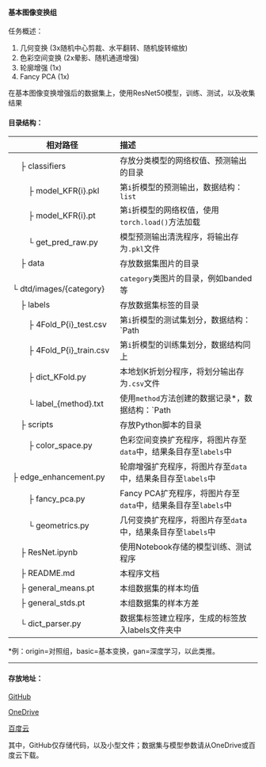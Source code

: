 #### 基本图像变换组
任务概述：

1. 几何变换 (3x随机中心剪裁、水平翻转、随机旋转缩放)
2. 色彩空间变换 (2x晕影、随机通道增强)
3. 轮廓增强 (1x)
4. Fancy PCA (1x)

在基本图像变换增强后的数据集上，使用ResNet50模型，训练、测试，以及收集结果

#### 目录结构：

| 相对路径                                                   | 描述                                                         |
| ---------------------------------------------------------- | :----------------------------------------------------------- |
| &ensp;&ensp;&boxvr;&nbsp;classifiers                       | 存放分类模型的网络权值、预测输出的目录                       |
| &ensp;&ensp;&ensp;&ensp;&boxvr;&nbsp;model_KFR{i}.pkl      | 第`i`折模型的预测输出，数据结构：`list`                      |
| &ensp;&ensp;&ensp;&ensp;&boxvr;&nbsp;model_KFR{i}.pt       | 第`i`折模型的网络权值，使用`torch.load()`方法加载            |
| &ensp;&ensp;&ensp;&ensp;&boxur;&nbsp;get_pred_raw.py       | 模型预测输出清洗程序，将输出存为`.pkl`文件                   |
| &ensp;&ensp;&boxvr;&nbsp;data                              | 存放数据集图片的目录                                         |
| &ensp;&ensp;&ensp;&ensp;&boxur;&nbsp;dtd/images/{category} | `category`类图片的目录，例如banded等                         |
| &ensp;&ensp;&boxvr;&nbsp;labels                            | 存放数据集标签的目录                                         |
| &ensp;&ensp;&ensp;&ensp;&boxvr;&nbsp;4Fold_P{i}_test.csv   | 第`i`折模型的测试集划分，数据结构：`Path | Label`            |
| &ensp;&ensp;&ensp;&ensp;&boxvr;&nbsp;4Fold_P{i}_train.csv  | 第`i`折模型的训练集划分，数据结构同上                        |
| &ensp;&ensp;&ensp;&ensp;&boxvr;&nbsp;dict_KFold.py         | 本地划K折划分程序，将划分输出存为`.csv`文件                  |
| &ensp;&ensp;&ensp;&ensp;&boxur;&nbsp;label_{method}.txt    | 使用`method`方法创建的数据记录\*，数据结构：`Path |Label`。  |
| &ensp;&ensp;&boxvr;&nbsp;scripts                           | 存放Python脚本的目录                                         |
| &ensp;&ensp;&ensp;&ensp;&boxvr;&nbsp;color_space.py        | 色彩空间变换扩充程序，将图片存至`data`中，结果条目存至`labels`中 |
| &ensp;&ensp;&ensp;&ensp;&boxvr;&nbsp;edge_enhancement.py   | 轮廓增强扩充程序，将图片存至`data`中，结果条目存至`labels`中 |
| &ensp;&ensp;&ensp;&ensp;&boxvr;&nbsp;fancy_pca.py          | Fancy PCA扩充程序，将图片存至`data`中，结果条目存至`labels`中 |
| &ensp;&ensp;&ensp;&ensp;&boxur;&nbsp;geometrics.py         | 几何变换扩充程序，将图片存至`data`中，结果条目存至`labels`中 |
| &ensp;&ensp;&boxvr;&nbsp;ResNet.ipynb                      | 使用Notebook存储的模型训练、测试程序                         |
| &ensp;&ensp;&boxvr;&nbsp;README.md                         | 本程序文档                                                   |
| &ensp;&ensp;&boxvr;&nbsp;general_means.pt                  | 本组数据集的样本均值                                         |
| &ensp;&ensp;&boxvr;&nbsp;general_stds.pt                   | 本组数据集的样本方差                                         |
| &ensp;&ensp;&boxur;&nbsp;dict_parser.py                    | 数据集标签建立程序，生成的标签放入labels文件夹中             |

\*例：origin=对照组，basic=基本变换，gan=深度学习，以此类推。

* * *
#### 存放地址：

[GitHub](https://github.com/Voychek1024/Graduation_Project)

[OneDrive](https://1drv.ms/u/s!Ak7i9eRLkHfRg499frRiI75vpPOeJw?e=UGpf9j)

[百度云](https://pan.baidu.com/s/1vHsv6fgeg1ddkgrEmm2wZg?pwd=quwc)

其中，GitHub仅存储代码，以及小型文件；数据集与模型参数请从OneDrive或百度云下载。